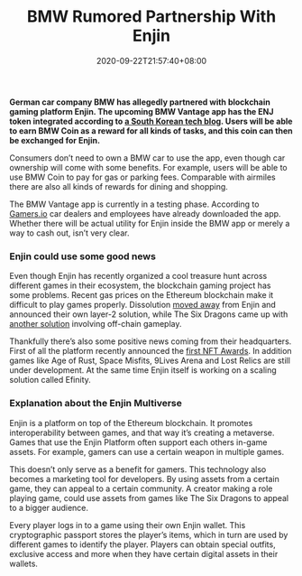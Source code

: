 ﻿---
title: "BMW Rumored Partnership With Enjin"
date: 2020-09-22T21:57:40+08:00
lastmod: 2020-09-22T16:45:40+08:00
draft: false
authors: ["Maxwell"]
description: "German car company BMW has allegedly partnered with blockchain gaming platform Enjin. The upcoming BMW Vantage app has the ENJ token integrated according to a South Korean tech blog. Users will be able to earn BMW Coin as a reward for all kinds of tasks, and this coin can then be exchanged for Enjin."
featuredImage: "bmw-rumored-partnership-with-enjin.png"
tags: ["Strategy Games","Play to Earn"]
categories: ["news"]
news: ["Strategy Games"]
weight: 
lightgallery: true
pinned: false
recommend: false
recommend1: false
---

**German car company BMW has allegedly partnered with blockchain gaming platform Enjin. The upcoming BMW Vantage app has the ENJ token integrated according to [a South Korean tech blog](https://blog.naver.com/sooha22/222002625007). Users will be able to earn BMW Coin as a reward for all kinds of tasks, and this coin can then be exchanged for Enjin.**

Consumers don’t need to own a BMW car to use the app, even though car ownership will come with some benefits. For example, users will be able to use BMW Coin to pay for gas or parking fees. Comparable with airmiles there are also all kinds of rewards for dining and shopping.

The BMW Vantage app is currently in a testing phase. According to [Gamers.io](https://egamers.io/bmw-vantage-application-will-integrate-enjin-token/) car dealers and employees have already downloaded the app. Whether there will be actual utility for Enjin inside the BMW app or merely a way to cash out, isn’t very clear.

### Enjin could use some good news

Even though Enjin has recently organized a cool treasure hunt across different games in their ecosystem, the blockchain gaming project has some problems. Recent gas prices on the Ethereum blockchain make it difficult to play games properly. Dissolution [moved away](https://www.playtoearn.online/2020/07/14/dissolution-moves-away-from-enjin/) from Enjin and announced their own layer-2 solution, while The Six Dragons came up with [another solution](https://www.playtoearn.online/2020/09/07/the-six-dragons-circumvents-gas-fee-issues/) involving off-chain gameplay.

Thankfully there’s also some positive news coming from their headquarters. First of all the platform recently announced the [first NFT Awards](https://twitter.com/NFTAwards/status/1306593753117806594). In addition games like Age of Rust, Space Misfits, 9Lives Arena and Lost Relics are still under development. At the same time Enjin itself is working on a scaling solution called Efinity.

### Explanation about the Enjin Multiverse

Enjin is a platform on top of the Ethereum blockchain. It promotes interoperability between games, and that way it’s creating a metaverse. Games that use the Enjin Platform often support each others in-game assets. For example, gamers can use a certain weapon in multiple games.

This doesn’t only serve as a benefit for gamers. This technology also becomes a marketing tool for developers. By using assets from a certain game, they can appeal to a certain community. A creator making a role playing game, could use assets from games like The Six Dragons to appeal to a bigger audience.

Every player logs in to a game using their own Enjin wallet. This cryptographic passport stores the player’s items, which in turn are used by different games to identify the player. Players can obtain special outfits, exclusive access and more when they have certain digital assets in their wallets.